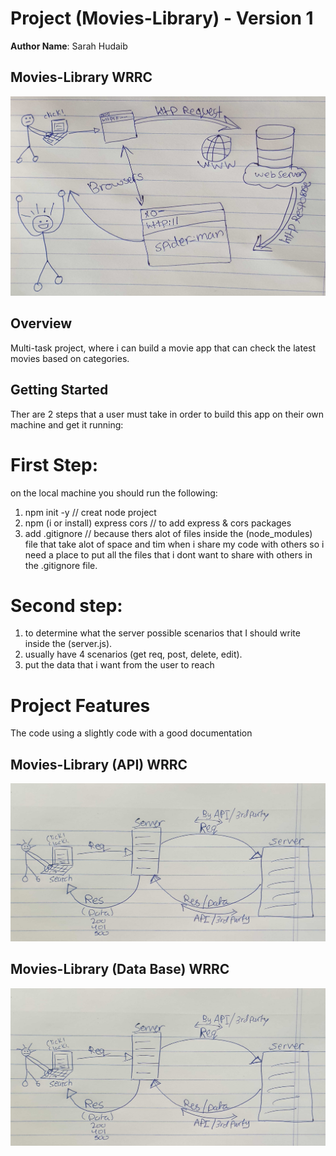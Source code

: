 
# Project (Movies-Library) - Version 1

**Author Name**: Sarah Hudaib

## Movies-Library WRRC
<img src="assets/wrrc.jpg" alt="Movies-Library WRRC">

## Overview
Multi-task project, where i can build a movie app that can check the latest movies based on categories.

## Getting Started
<p> Ther are 2 steps that a user must take in order to build this app on their own machine and get it running:</p>

# First Step: 
on the local machine you should run the following:

1. npm init -y   // creat node project
2. npm (i or install) express cors  // to add express & cors packages
3. add .gitignore // because thers alot of files inside the (node_modules) file that take alot of space and tim when i share my code with others so i need a place to put all the files that i dont want to share with others in the .gitignore file. 

# Second step:

1. to determine what the server possible scenarios that I should write inside the (server.js).
2. usually have 4 scenarios (get req, post, delete, edit).
3. put the data that i want from the user to reach

<!-- What are the steps that a user must take in order to build this app on their own machine and get it running? -->

# Project Features
<!-- What are the features included in you app -->
The code using a slightly code with a good documentation


## Movies-Library (API) WRRC
<img src="assets/api.jpg" alt="Movies-Library WRRC">

## Movies-Library (Data Base) WRRC
<img src="assets/database.jpg" alt="Movies-Library DB">